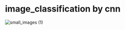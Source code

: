 # image_classification by cnn
![small_images (1)](https://github.com/patilabhi20/image_classification/assets/157373320/45056054-847a-4051-905a-227db5b28be5)
